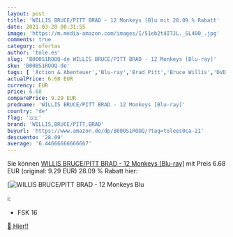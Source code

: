 ```yaml
---
layout: post
title: 'WILLIS BRUCE/PITT BRAD - 12 Monkeys [Blu mit 28.09 % Rabatt'
date: 2021-03-28 00:31:55
image: 'https://m.media-amazon.com/images/I/51eb2t4ITJL._SL400_.jpg'
comments: true
category: ofertas
author: 'tole.es'
slug: 'B000S1ROOQ-de WILLIS BRUCE/PITT BRAD - 12 Monkeys [Blu-ray]'
sku: 'B000S1ROOQ-de'
tags: [ 'Action & Abenteuer','Blu-ray','Brad Pitt','Bruce Willis','DVD & Blu-ray','Featured Categories','Filme','Schauspieler','Science Fiction','willis,bruce/pitt,brad', ]
actualPrice: 6.68 EUR
currency: EUR
price: 6.68
comparePrice: 9.29 EUR
prodname: 'WILLIS BRUCE/PITT BRAD - 12 Monkeys [Blu-ray]'
country: 'de'
flag: '🇩🇪'
brand: 'WILLIS,BRUCE/PITT,BRAD'
buyurl: 'https://www.amazon.de/dp/B000S1ROOQ/?tag=tolees0ca-21'
descuento: '28.09'
average: '6.44666666666667'
---
```


Sie können [WILLIS BRUCE/PITT BRAD - 12 Monkeys [Blu-ray]](https://www.amazon.de/dp/B000S1ROOQ/?tag=tolees0ca-21) mit Preis 6.68 EUR (original: 9.29 EUR) 28.09 % Rabatt hier:

[![WILLIS BRUCE/PITT BRAD - 12 Monkeys [Blu](https://m.media-amazon.com/images/I/51eb2t4ITJL._SL400_.jpg)](https://www.amazon.de/dp/B000S1ROOQ/?tag=tolees0ca-21)

ℹ️:

- FSK 16

[🛒 Hier!!](https://www.amazon.de/dp/B000S1ROOQ/?tag=tolees0ca-21)
